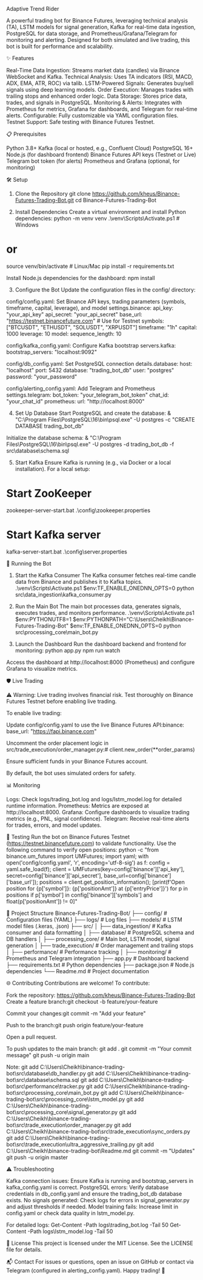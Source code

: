 ﻿Adaptive Trend Rider

A powerful trading bot for Binance Futures, leveraging technical analysis (TA), LSTM models for signal generation, Kafka for real-time data ingestion, PostgreSQL for data storage, and Prometheus/Grafana/Telegram for monitoring and alerting. Designed for both simulated and live trading, this bot is built for performance and scalability.

✨ Features

Real-Time Data Ingestion: Streams market data (candles) via Binance WebSocket and Kafka.
Technical Analysis: Uses TA indicators (RSI, MACD, ADX, EMA, ATR, ROC) via talib.
LSTM-Powered Signals: Generates buy/sell signals using deep learning models.
Order Execution: Manages trades with trailing stops and enhanced order logic.
Data Storage: Stores price data, trades, and signals in PostgreSQL.
Monitoring & Alerts: Integrates with Prometheus for metrics, Grafana for dashboards, and Telegram for real-time alerts.
Configurable: Fully customizable via YAML configuration files.
Testnet Support: Safe testing with Binance Futures Testnet.


📋 Prerequisites

Python 3.8+
Kafka (local or hosted, e.g., Confluent Cloud)
PostgreSQL 16+
Node.js (for dashboard frontend)
Binance Futures API keys (Testnet or Live)
Telegram bot token (for alerts)
Prometheus and Grafana (optional, for monitoring)


🛠️ Setup
1. Clone the Repository
git clone https://github.com/kheus/Binance-Futures-Trading-Bot.git
cd Binance-Futures-Trading-Bot

2. Install Dependencies
Create a virtual environment and install Python dependencies:
python -m venv venv
.\venv\Scripts\Activate.ps1  # Windows
# or
source venv/bin/activate  # Linux/Mac
pip install -r requirements.txt

Install Node.js dependencies for the dashboard:
npm install

3. Configure the Bot
Update the configuration files in the config/ directory:

config/config.yaml: Set Binance API keys, trading parameters (symbols, timeframe, capital, leverage), and model settings.binance:
  api_key: "your_api_key"
  api_secret: "your_api_secret"
  base_url: "https://testnet.binancefuture.com"  # Use for Testnet
  symbols: ["BTCUSDT", "ETHUSDT", "SOLUSDT", "XRPUSDT"]
  timeframe: "1h"
  capital: 1000
  leverage: 10
model:
  sequence_length: 10


config/kafka_config.yaml: Configure Kafka bootstrap servers.kafka:
  bootstrap_servers: "localhost:9092"


config/db_config.yaml: Set PostgreSQL connection details.database:
  host: "localhost"
  port: 5432
  database: "trading_bot_db"
  user: "postgres"
  password: "your_password"


config/alerting_config.yaml: Add Telegram and Prometheus settings.telegram:
  bot_token: "your_telegram_bot_token"
  chat_id: "your_chat_id"
prometheus:
  url: "http://localhost:8000"



4. Set Up Database
Start PostgreSQL and create the database:
& "C:\Program Files\PostgreSQL\16\bin\psql.exe" -U postgres -c "CREATE DATABASE trading_bot_db"

Initialize the database schema:
& "C:\Program Files\PostgreSQL\16\bin\psql.exe" -U postgres -d trading_bot_db -f src\database\schema.sql

5. Start Kafka
Ensure Kafka is running (e.g., via Docker or a local installation). For a local setup:
# Start ZooKeeper
zookeeper-server-start.bat .\config\zookeeper.properties

# Start Kafka server
kafka-server-start.bat .\config\server.properties


🚀 Running the Bot
1. Start the Kafka Consumer
The Kafka consumer fetches real-time candle data from Binance and publishes it to Kafka topics.
.\venv\Scripts\Activate.ps1
$env:TF_ENABLE_ONEDNN_OPTS=0
python src\data_ingestion\kafka_consumer.py

2. Run the Main Bot
The main bot processes data, generates signals, executes trades, and monitors performance.
.\venv\Scripts\Activate.ps1
$env:PYTHONUTF8=1
$env:PYTHONPATH="C:\Users\Cheikh\Binance-Futures-Trading-Bot"
$env:TF_ENABLE_ONEDNN_OPTS=0
python src\processing_core\main_bot.py

3. Launch the Dashboard
Run the dashboard backend and frontend for monitoring:
python app.py
npm run watch

Access the dashboard at http://localhost:8000 (Prometheus) and configure Grafana to visualize metrics.

🛡️ Live Trading

⚠️ Warning: Live trading involves financial risk. Test thoroughly on Binance Futures Testnet before enabling live trading.

To enable live trading:

Update config/config.yaml to use the live Binance Futures API:binance:
  base_url: "https://fapi.binance.com"


Uncomment the order placement logic in src/trade_execution/order_manager.py:# client.new_order(**order_params)


Ensure sufficient funds in your Binance Futures account.

By default, the bot uses simulated orders for safety.

📊 Monitoring

Logs: Check logs/trading_bot.log and logs/lstm_model.log for detailed runtime information.
Prometheus: Metrics are exposed at http://localhost:8000.
Grafana: Configure dashboards to visualize trading metrics (e.g., PNL, signal confidence).
Telegram: Receive real-time alerts for trades, errors, and model updates.


🧪 Testing
Run the bot on Binance Futures Testnet (https://testnet.binancefuture.com) to validate functionality. Use the following command to verify open positions:
python -c "from binance.um_futures import UMFutures; import yaml; with open('config/config.yaml', 'r', encoding='utf-8-sig') as f: config = yaml.safe_load(f); client = UMFutures(key=config['binance']['api_key'], secret=config['binance']['api_secret'], base_url=config['binance']['base_url']); positions = client.get_position_information(); [print(f'Open position for {p['symbol']}: {p['positionAmt']} at {p['entryPrice']}') for p in positions if p['symbol'] in config['binance']['symbols'] and float(p['positionAmt']) != 0]"


📂 Project Structure
Binance-Futures-Trading-Bot/
├── config/                     # Configuration files (YAML)
├── logs/                       # Log files
├── models/                     # LSTM model files (.keras, .json)
├── src/
│   ├── data_ingestion/         # Kafka consumer and data formatting
│   ├── database/               # PostgreSQL schema and DB handlers
│   ├── processing_core/        # Main bot, LSTM model, signal generation
│   ├── trade_execution/        # Order management and trailing stops
│   ├── performance/            # Performance tracking
│   ├── monitoring/             # Prometheus and Telegram integration
├── app.py                      # Dashboard backend
├── requirements.txt            # Python dependencies
├── package.json                # Node.js dependencies
└── Readme.md                   # Project documentation


🌐 Contributing
Contributions are welcome! To contribute:

Fork the repository: https://github.com/kheus/Binance-Futures-Trading-Bot
Create a feature branch:git checkout -b feature/your-feature


Commit your changes:git commit -m "Add your feature"


Push to the branch:git push origin feature/your-feature


Open a pull request.

To push updates to the main branch:
git add .
git commit -m "Your commit message"
git push -u origin main

Note:
git add C:\Users\Cheikh\binance-trading-bot\src\database\db_handler.py 
git add C:\Users\Cheikh\binance-trading-bot\src\database\schema.sql 
git add C:\Users\Cheikh\binance-trading-bot\src\performance\tracker.py 
git add C:\Users\Cheikh\binance-trading-bot\src\processing_core\main_bot.py 
git add C:\Users\Cheikh\binance-trading-bot\src\processing_core\lstm_model.py 
git add C:\Users\Cheikh\binance-trading-bot\src\processing_core\signal_generator.py 
git add C:\Users\Cheikh\binance-trading-bot\src\trade_execution\order_manager.py 
git add C:\Users\Cheikh\binance-trading-bot\src\trade_execution\sync_orders.py 
git add C:\Users\Cheikh\binance-trading-bot\src\trade_execution\ultra_aggressive_trailing.py 
git add C:\Users\Cheikh\binance-trading-bot\Readme.md 
git commit -m "Updates" 
git push -u origin master

⚠️ Troubleshooting

Kafka connection issues: Ensure Kafka is running and bootstrap_servers in kafka_config.yaml is correct.
PostgreSQL errors: Verify database credentials in db_config.yaml and ensure the trading_bot_db database exists.
No signals generated: Check logs for errors in signal_generator.py and adjust thresholds if needed.
Model training fails: Increase limit in config.yaml or check data quality in lstm_model.py.

For detailed logs:
Get-Content -Path logs\trading_bot.log -Tail 50
Get-Content -Path logs\lstm_model.log -Tail 50


📜 License
This project is licensed under the MIT License. See the LICENSE file for details.

📬 Contact
For issues or questions, open an issue on GitHub or contact via Telegram (configured in alerting_config.yaml).
Happy trading! 🚀